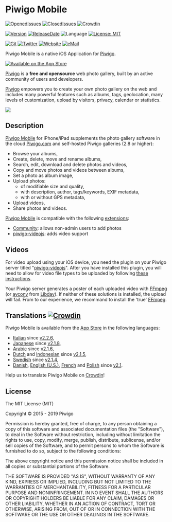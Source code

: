 # Piwigo Mobile

[![OpenedIssues](https://img.shields.io/github/issues-raw/Piwigo/Piwigo-Mobile.svg?style=flat)](https://github.com/Piwigo/Piwigo-Mobile/issues)
[![ClosedIssues](https://img.shields.io/github/issues-closed-raw/Piwigo/Piwigo-Mobile.svg?color=success)](https://github.com/Piwigo/Piwigo-Mobile/issues?utf8=✓&q=is%3Aissue+is%3Aclosed)
[![Crowdin](https://d322cqt584bo4o.cloudfront.net/piwigo-mobile/localized.svg)](https://crowdin.com/project/piwigo-mobile) 

[![Version](https://img.shields.io/github/release/Piwigo/Piwigo-Mobile.svg)](https://itunes.apple.com/app/piwigo/id472225196?mt=8)
[![ReleaseDate](https://img.shields.io/github/release-date/Piwigo/Piwigo-Mobile.svg?color=screen)](https://itunes.apple.com/app/piwigo/id472225196?mt=8)
![Language](https://img.shields.io/github/languages/top/Piwigo/Piwigo-Mobile.svg)
[![License: MIT](https://img.shields.io/github/license/Piwigo/Piwigo-Mobile.svg)](http://opensource.org/licenses/MIT)

[![Git](https://img.shields.io/badge/GitHub-Piwigo-blue.svg?style=flat)](https://github.com/Piwigo)
[![Twitter](https://img.shields.io/badge/twitter-@piwigo-blue.svg?style=flat)](http://twitter.com/piwigo)
[![Website](https://img.shields.io/badge/website-piwigo.org-orange.svg?style=flat)](http://piwigo.org)
[![eMail](https://img.shields.io/badge/email-ios@piwigo.org-orange.svg?style=flat)](mailto:ios@piwigo.org?SUBJECT=About%20Piwigo%20Mobile%20for%20iOS)

Piwigo Mobile is a native iOS Application for [Piwigo](http://piwigo.org).

[![Available on the App Store](http://cl.ly/WouG/Download_on_the_App_Store_Badge_US-UK_135x40.svg)](https://itunes.apple.com/app/piwigo/id472225196?mt=8)

[Piwigo](http://piwigo.org) is a **free and opensource** web photo gallery, built by an active community of users and developers.

[Piwigo](http://piwigo.org) empowers you to create your own photo gallery on the web and includes many powerful features such as albums, tags, geolocation, many levels of customization, upload by visitors, privacy, calendar or statistics.

[![](https://raw.githubusercontent.com/Piwigo/Piwigo-Mobile/v2.4/Assets/Screenshots/iPhone-XS+iPad-Pro-13-Landscape-Silver-en.png)](https://raw.githubusercontent.com/Piwigo/Piwigo-Mobile/v2.4/Assets/Screenshots/iPhone-XS+iPad-Pro-13-Landscape-Silver-en-small.png)
## Description
[Piwigo Mobile](https://itunes.apple.com/us/app/piwigo/id472225196?mt=8) for iPhone/iPad supplements the photo gallery software in the cloud [Piwigo.com](http://iwigo.com) and self-hosted Piwigo galleries (2.8 or higher):

- Browse your albums,
- Create, delete, move and rename albums,
- Search, edit, download and delete photos and videos,
- Copy and move photos and videos between albums,
- Set a photo as album image,
- Upload photos:
   - of modifiable size and quality,
   - with description, author, tags/keywords, EXIF metadata,
   - with or without GPS metadata,
- Upload videos,
- Share photos and videos.

[Piwigo Mobile](https://itunes.apple.com/us/app/piwigo/id472225196?mt=8) is compatible with the following [extensions](https://piwigo.org/ext/):

- [Community](https://piwigo.org/ext/extension_view.php?eid=303): allows non-admin users to add photos
- [piwigo-videojs](http://piwigo.org/ext/extension_view.php?eid=610): adds video support

## Videos 
For video upload using your iOS device, you need the plugin on your Piwigo server titled "[piwigo-videojs](http://piwigo.org/ext/extension_view.php?eid=610)". After you have installed this plugin, you will need to allow for video file types to be uploaded by following [these instructions](https://github.com/xbgmsharp/piwigo-videojs/wiki/How-to-add-videos).

Your Piwigo server generates a poster of each uploaded video with [FFmpeg](http://www.ffmpeg.org) (or [avconv](https://libav.org/documentation/avconv.html) from [Libdav](https://libav.org)). If neither of these solutions is installed, the upload will fail. From to our experience, we recommand to install the 'true' [FFmpeg](http://www.ffmpeg.org).

## Translations [![Crowdin](https://d322cqt584bo4o.cloudfront.net/piwigo-mobile/localized.svg)](https://crowdin.com/project/piwigo-mobile)
Piwigo Mobile is available from the [App Store](https://itunes.apple.com/app/piwigo/id472225196?mt=8) in the following languages:
- [Italian](https://crowdin.com/project/piwigo-mobile/it#) since [v2.2.6](https://github.com/Piwigo/Piwigo-Mobile/releases/tag/v2.2.6),
- [Japanese](https://crowdin.com/project/piwigo-mobile/ja#) since [v2.1.8](https://github.com/Piwigo/Piwigo-Mobile/releases/tag/v2.1.8),
- [Arabic](https://crowdin.com/project/piwigo-mobile/ar#) since [v2.1.6](https://github.com/Piwigo/Piwigo-Mobile/releases/tag/v2.1.6),
- [Dutch](https://crowdin.com/project/piwigo-mobile/nl#) and [Indonesian](https://crowdin.com/project/piwigo-mobile/id#) since [v2.1.5](https://github.com/Piwigo/Piwigo-Mobile/releases/tag/v2.1.5),
- [Swedish](https://crowdin.com/project/piwigo-mobile/sv-SE#) since [v2.1.4](https://github.com/Piwigo/Piwigo-Mobile/releases/tag/v2.1.4),
- [Danish](https://crowdin.com/project/piwigo-mobile/da#), [English (U.S.)](https://crowdin.com/project/piwigo-mobile), [French](https://crowdin.com/project/piwigo-mobile/fr#) and [Polish](https://crowdin.com/project/piwigo-mobile/pl#) since [v2.1](https://github.com/Piwigo/Piwigo-Mobile/releases/tag/v2.1).

Help us to translate Piwigo Mobile on [Crowdin](https://crowdin.com/project/piwigo-mobile)!

## License
The MIT License (MIT)

Copyright © 2015 - 2019 Piwigo

Permission is hereby granted, free of charge, to any person obtaining a copy of this software and associated documentation files (the "Software"), to deal in the Software without restriction, including without limitation the rights to use, copy, modify, merge, publish, distribute, sublicense, and/or sell copies of the Software, and to permit persons to whom the Software is furnished to do so, subject to the following conditions:

The above copyright notice and this permission notice shall be included in all copies or substantial portions of the Software.

THE SOFTWARE IS PROVIDED "AS IS", WITHOUT WARRANTY OF ANY KIND, EXPRESS OR IMPLIED, INCLUDING BUT NOT LIMITED TO THE WARRANTIES OF MERCHANTABILITY, FITNESS FOR A PARTICULAR PURPOSE AND NONINFRINGEMENT. IN NO EVENT SHALL THE AUTHORS OR COPYRIGHT HOLDERS BE LIABLE FOR ANY CLAIM, DAMAGES OR OTHER LIABILITY, WHETHER IN AN ACTION OF CONTRACT, TORT OR OTHERWISE, ARISING FROM, OUT OF OR IN CONNECTION WITH THE SOFTWARE OR THE USE OR OTHER DEALINGS IN THE SOFTWARE.
